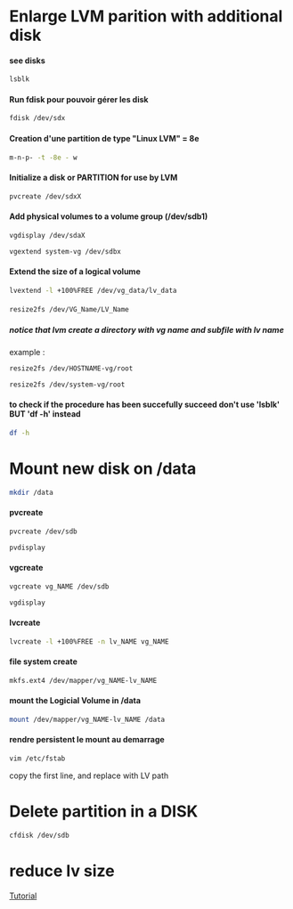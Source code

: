 # Enlarge LVM parition with additional disk

#### see disks
```bash
lsblk
```

#### Run fdisk pour pouvoir gérer les disk 
```bash
fdisk /dev/sdx
```

#### Creation d'une partition de type "Linux LVM" = 8e
```bash
m-n-p- -t -8e - w
```

#### Initialize a disk or PARTITION for use by LVM
```bash
pvcreate /dev/sdxX
```

#### Add physical volumes to a volume group (/dev/sdb1)
```bash
vgdisplay /dev/sdaX
```
```bash
vgextend system-vg /dev/sdbx
```

#### Extend the size of a logical volume
```bash
lvextend -l +100%FREE /dev/vg_data/lv_data
```

#### 
```bash
resize2fs /dev/VG_Name/LV_Name
```
##### notice that lvm create a directory with vg name and subfile with lv name
example :
```bash
resize2fs /dev/HOSTNAME-vg/root
```
```bash
resize2fs /dev/system-vg/root
```


#### to check if the procedure has been succefully succeed don't use 'lsblk' BUT 'df -h' instead
```bash
df -h 
```




# Mount new disk on /data
```bash
mkdir /data
```

#### pvcreate
```bash
pvcreate /dev/sdb
```
```bash
pvdisplay
```

#### vgcreate
```bash
vgcreate vg_NAME /dev/sdb
```
```bash
vgdisplay
```

#### lvcreate
```bash
lvcreate -l +100%FREE -n lv_NAME vg_NAME
```

#### file system create
```bash
mkfs.ext4 /dev/mapper/vg_NAME-lv_NAME
```

#### mount the Logicial Volume in /data
```bash
mount /dev/mapper/vg_NAME-lv_NAME /data
```

#### rendre persistent le mount au demarrage
```bash
vim /etc/fstab
```
copy the first line, and replace with LV path


# Delete partition in a DISK
```bash
cfdisk /dev/sdb
```


# reduce lv size
[Tutorial](https://www.rootusers.com/lvm-resize-how-to-decrease-an-lvm-partition/)
